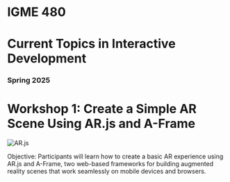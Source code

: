 # IGME 480

# Current Topics in Interactive Development

### Spring 2025

# Workshop 1: Create a Simple AR Scene Using AR.js and A-Frame

![AR.js](../img/arjs.png "AR.js")


Objective:
Participants will learn how to create a basic AR experience using AR.js and A-Frame, two web-based frameworks for building augmented reality scenes that work seamlessly on mobile devices and browsers.

